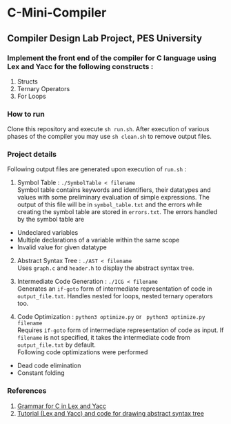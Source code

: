 # C-Mini-Compiler
## Compiler Design Lab Project, PES University
### Implement the front end of the compiler for C language using Lex and Yacc for the following constructs :
1. Structs
2. Ternary Operators
3. For Loops


### How to run
Clone this repository and execute `sh run.sh`. After execution of various phases of the compiler you may use ```sh clean.sh``` to remove output files.

### Project details

Following output files are generated upon execution of ```run.sh``` :

1. Symbol Table : ```./SymbolTable < filename``` <br>
Symbol table contains keywords and identifiers, their datatypes and values with some preliminary evaluation of simple expressions. The output of this file will be in ```symbol_table.txt``` and the errors while creating the symbol table are stored in ```errors.txt```.
The errors handled by the symbol table are
- Undeclared variables
- Multiple declarations of a variable within the same scope
- Invalid value for given datatype

2. Abstract Syntax Tree : ```./AST < filename``` <br>
Uses ```graph.c``` and ```header.h``` to display the abstract syntax tree.

3. Intermediate Code Generation : ```./ICG < filename``` <br>
Generates an ```if-goto``` form of intermediate representation of code in ```output_file.txt```. Handles nested for loops, nested ternary operators too.

4. Code Optimization : ```python3 optimize.py``` or ``` python3 optimize.py filename``` <br>
Requires ```if-goto``` form of intermediate representation of code as input. If ```filename``` is not specified, it takes the intermediate code from ```output_file.txt``` by default. <br>
Following code optimizations were performed
- Dead code elimination
- Constant folding

### References
1. [Grammar for C in Lex and Yacc](https://www.lysator.liu.se/c/ANSI-C-grammar-y.html)
2. [Tutorial (Lex and Yacc) and code for drawing abstract syntax tree](http://epaperpress.com/lexandyacc/download/LexAndYaccTutorial.pdf)
